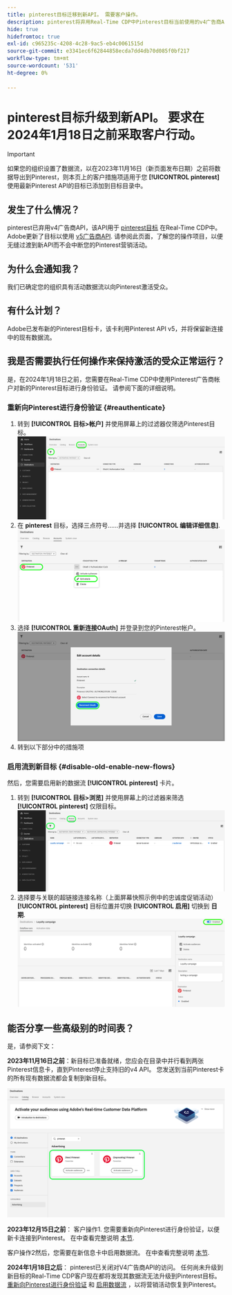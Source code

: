 ```yaml
---
title: pinterest目标迁移到新API。 需要客户操作。
description: pinterest将弃用Real-Time CDP中Pinterest目标当前使用的v4广告商API。 了解您的操作项目，以便无缝过渡到新API而不会中断您的Pinterest营销活动。
hide: true
hidefromtoc: true
exl-id: c965235c-4208-4c28-9ac5-eb4c0061515d
source-git-commit: e3341ec6f62844858ecda7dd4db70d085f0bf217
workflow-type: tm+mt
source-wordcount: '531'
ht-degree: 0%

---
```


# pinterest目标升级到新API。 要求在2024年1月18日之前采取客户行动。

>[!IMPORTANT]
>
>如果您的组织设置了数据流，以在2023年11月16日（新页面发布日期）之前将数据导出到Pinterest，则本页上的客户措施项适用于您 **[!UICONTROL pinterest]** 使用最新Pinterest API的目标已添加到目标目录中。

## 发生了什么情况？

pinterest已弃用v4广告商API，该API用于 [pinterest目标](/help/destinations/catalog/advertising/pinterest.md) 在Real-Time CDP中。 Adobe更新了目标以使用 [v5广告商API](https://developers.pinterest.com/docs/getting-started/migration/). 请参阅此页面，了解您的操作项目，以便无缝过渡到新API而不会中断您的Pinterest营销活动。

## 为什么会通知我？

我们已确定您的组织具有活动数据流以向Pinterest激活受众。

## 有什么计划？

Adobe已发布新的Pinterest目标卡，该卡利用Pinterest API v5，并将保留新连接中的现有数据流。

## 我是否需要执行任何操作来保持激活的受众正常运行？

是，在2024年1月18日之前，您需要在Real-Time CDP中使用Pinterest广告商帐户对新的Pinterest目标进行身份验证。 请参阅下面的详细说明。

### 重新向Pinterest进行身份验证 {#reauthenticate}

1. 转到 **[!UICONTROL 目标>帐户]** 并使用屏幕上的过滤器仅筛选Pinterest目标。
   ![仅筛选Pinterest帐户](/help/destinations/assets/catalog/advertising/pinterest-migration/filter-pinterest-acconts-only.png)
2. 在 **pinterest** 目标，选择三点符号……并选择 **[!UICONTROL 编辑详细信息]**.
   ![选择编辑详细信息](/help/destinations/assets/catalog/advertising/pinterest-migration/edit-details-pinterest.png)
3. 选择 **[!UICONTROL 重新连接OAuth]** 并登录到您的Pinterest帐户。
   ![选择重新连接OAuth](/help/destinations/assets/catalog/advertising/pinterest-migration/reconnect-oauth-pinterest.png)
4. 转到以下部分中的措施项

### 启用流到新目标 {#disable-old-enable-new-flows}

然后，您需要启用新的数据流  **[!UICONTROL pinterest]** 卡片。

1. 转到 **[!UICONTROL 目标>浏览]** 并使用屏幕上的过滤器来筛选 **[!UICONTROL pinterest]** 仅限目标。
   ![仅在“浏览”选项卡中筛选Pinterest数据流](/help/destinations/assets/catalog/advertising/pinterest-migration/filter-pinterest-browse.png)
2. 选择要与关联的超链接连接名称（上面屏幕快照示例中的忠诚度促销活动） **[!UICONTROL pinterest]** 目标位置并切换 **[!UICONTROL 启用]** 切换到 **日期**.
   ![为新连接打开和为旧连接关闭](/help/destinations/assets/catalog/advertising/pinterest-migration/enable-disable-toggle-new-destination.png)

<!--

While no disruption to your campaigns is expected, remember to check in the Pinterest UI that everything works as expected.

-->

## 能否分享一些高级别的时间表？

是，请参阅下文：

**2023年11月16日之前**：新目标已准备就绪，您应会在目录中并行看到两张Pinterest信息卡，直到Pinterest停止支持旧的v4 API。 您发送到当前Pinterest卡的所有现有数据流都会复制到新目标。

![并排显示新旧的Pinterest目标](/help/destinations/assets/catalog/advertising/pinterest-migration/pinterest-two-cards-side-by-side.png)

<!--

>[!IMPORTANT]
>
>After November 16th, 2023 the legacy Pinterest destination is marked **[!UICONTROL Deprecating]**. <span class="preview">Any changes that you make to dataflows to the (Deprecating) Pinterest destination after November 16th will *not* be automatically carried over to the new Pinterest destination. </span>
>For example, we *do not recommend* that you activate new audiences to the old destination after November 16th. If you do that, you will then have to follow the [regular activation steps](/help/destinations/ui/activate-segment-streaming-destinations.md) to add the audience to the new destination once the customer actions are taken.

-->

**2023年12月15日之前**： <span class="preview">客户操作1</span>. 您需要重新向Pinterest进行身份验证，以便新卡连接到Pinterest。 在中查看完整说明 [本节](#reauthenticate).

<span class="preview">客户操作2</span>然后，您需要在新信息卡中启用数据流。 在中查看完整说明 [本节](#disable-old-enable-new-flows).

<!--

>[!IMPORTANT]
>
>After December 15th, 2023, Adobe does not guarantee the integrity of dataflows to the old **[!UICONTROL (Deprecating) Pinterest]** destination.

-->

**2024年1月18日之后**： <span class="preview">pinterest已关闭对V4广告商API的访问。 任何尚未升级到新目标的Real-Time CDP客户现在都将发现其数据流无法升级到Pinterest目标。 [重新向Pinterest进行身份验证](#reauthenticate) 和 [启用数据流](#disable-old-enable-new-flows) ，以将营销活动恢复到Pinterest。</span>

<!--

## Other items to note

After you enable the dataflows on the new destination card and disable the dataflows on the old destination cards, you should see no disruption in your campaigns or in the numbers of qualified profiles in the audiences coming in from Adobe Real-Time CDP.

-->

